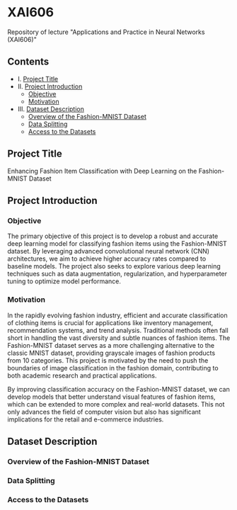 # XAI606
Repository of lecture "Applications and Practice in Neural Networks (XAI606)"

## Contents

<!-- toc -->

- I. [Project Title](#project-title)</br>
- II. [Project Introduction](#project-introduction)
  - [Objective](#objective)
  - [Motivation](#motivation)</br>
- III. [Dataset Description](#dataset-description)
  - [Overview of the Fashion-MNIST Dataset](#overview-of-the-fashion-mnist-dataset)
  - [Data Splitting](#data-splitting)
  - [Access to the Datasets](#access-to-the-datasets)

<!-- tocstop -->

## Project Title

Enhancing Fashion Item Classification with Deep Learning on the Fashion-MNIST Dataset

## Project Introduction

### Objective

The primary objective of this project is to develop a robust and accurate deep learning model for classifying fashion items using the Fashion-MNIST dataset. By leveraging advanced convolutional neural network (CNN) architectures, we aim to achieve higher accuracy rates compared to baseline models. The project also seeks to explore various deep learning techniques such as data augmentation, regularization, and hyperparameter tuning to optimize model performance.

### Motivation

In the rapidly evolving fashion industry, efficient and accurate classification of clothing items is crucial for applications like inventory management, recommendation systems, and trend analysis. Traditional methods often fall short in handling the vast diversity and subtle nuances of fashion items. The Fashion-MNIST dataset serves as a more challenging alternative to the classic MNIST dataset, providing grayscale images of fashion products from 10 categories. This project is motivated by the need to push the boundaries of image classification in the fashion domain, contributing to both academic research and practical applications.

By improving classification accuracy on the Fashion-MNIST dataset, we can develop models that better understand visual features of fashion items, which can be extended to more complex and real-world datasets. This not only advances the field of computer vision but also has significant implications for the retail and e-commerce industries.

## Dataset Description

### Overview of the Fashion-MNIST Dataset

### Data Splitting

### Access to the Datasets
